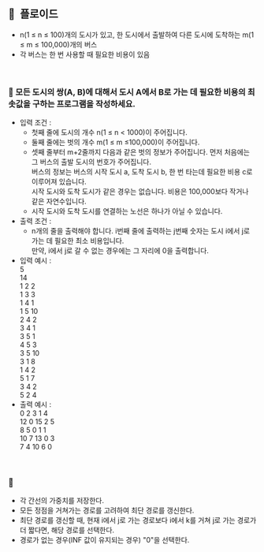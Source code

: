 ## **🧸  플로이드**

- n(1 ≤ n ≤ 100)개의 도시가 있고, 한 도시에서 출발하여 다른 도시에 도착하는 m(1 ≤ m ≤ 100,000)개의 버스
- 각 버스는 한 번 사용할 때 필요한 비용이 있음
<br/>

### **🚪 모든 도시의 쌍(A, B)에 대해서 도시 A에서 B로 가는 데 필요한 비용의 최솟값을 구하는 프로그램을 작성하세요.**

- 입력 조건 :
    - 첫째 줄에 도시의 개수 n(1 ≤ n < 1000)이 주어집니다.
    - 둘째 줄에는 벗의 개수 m(1 ≤ m ≤100,000)이 주어집니다.
    - 셋째 줄부터 m+2줄까지 다음과 같은 벗의 정보가 주어집니다. 먼저 처음에는 그 버스의 출발 도시의 번호가 주어집니다.  <br/> 버스의 정보는 버스의 시작 도시 a, 도착 도시 b, 한 번 타는데 필요한 비용 c로 이루어져 있습니다.  <br/> 시작 도시와 도착 도시가 같은 경우는 없습니다. 비용은 100,000보다 작거나 같은 자연수입니다.
    - 시작 도시와 도착 도시를 연결하는 노선은 하나가 아닐 수 있습니다.
- 출력 조건 :
    - n개의 줄을 출력해야 합니다. i번째 줄에 출력하는 j번째 숫자는 도시 i에서 j로 가는 데 필요한 최소 비용입니다.  <br/> 만약, i에서 j로 갈 수 없는 경우에는 그 자리에 0을 출력합니다.
- 입력 예시 : <br/>
    5  <br/>
    14 <br/>
    1 2 2 <br/>
    1 3 3  <br/>
    1 4 1 <br/>
    1 5 10 <br/>
    2 4 2 <br/>
    3 4 1 <br/>
    3 5 1 <br/>
    4 5 3 <br/>
    3 5 10 <br/>
    3 1 8 <br/>
    1 4 2 <br/>
    5 1 7 <br/>
    3 4 2 <br/>
    5 2 4 <br/>
- 출력 예시 : <br/>
    0 2 3 1 4 <br/>
    12 0 15 2 5 <br/>
    8 5 0 1 1 <br/>
    10 7 13 0 3 <br/>
    7 4 10 6 0 <br/>
<br/>

### **🔑**

- 각 간선의 가중치를 저장한다.
- 모든 정점을 거쳐가는 경로를 고려하여 최단 경로를 갱신한다.
- 최단 경로를 갱신할 때, 현재 i에서 j로 가는 경로보다 i에서 k를 거쳐 j로 가는 경로가 더 짧다면, 해당 경로를 선택한다.
- 경로가 없는 경우(INF 값이 유지되는 경우) "0"을 선택한다.
